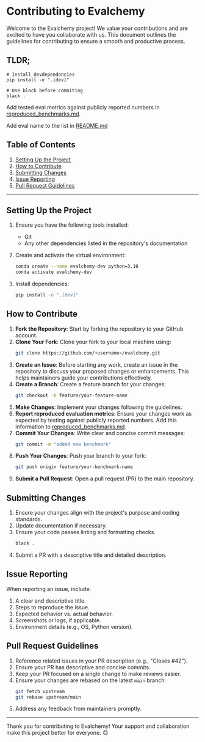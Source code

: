 # Contributing to Evalchemy

Welcome to the Evalchemy project! We value your contributions and are excited to have you collaborate with us. This document outlines the guidelines for contributing to ensure a smooth and productive process.

## TLDR;
```
# Install devdependencies
pip install -e ".[dev]"

# Use black before commiting
black .
```
Add tested eval metrics against publicly reported numbers in [reproduced_benchmarks.md](reproduced_benchmarks.md).

Add eval name to the list in [README.md](README.md)

## Table of Contents

1. [Setting Up the Project](#setting-up-the-project)
2. [How to Contribute](#how-to-contribute)
3. [Submitting Changes](#submitting-changes)
4. [Issue Reporting](#issue-reporting)
5. [Pull Request Guidelines](#pull-request-guidelines)

---

## Setting Up the Project

1. Ensure you have the following tools installed:
   - Git
   - Any other dependencies listed in the repository's documentation

2. Create and activate the virtual environment:
    ```bash
    conda create --name evalchemy-dev python=3.10
    conda activate evalchemy-dev
    ```

3. Install dependencies:
   ```bash
   pip install -e ".[dev]"
   ```

## How to Contribute

1. **Fork the Repository**: Start by forking the repository to your GitHub account.
2. **Clone Your Fork**: Clone your fork to your local machine using:
   ```bash
   git clone https://github.com/<username>/evalchemy.git
   ```
3. **Create an Issue**: Before starting any work, create an issue in the repository to discuss your proposed changes or enhancements. This helps maintainers guide your contributions effectively.
4. **Create a Branch**: Create a feature branch for your changes:
   ```bash
   git checkout -b feature/your-feature-name
   ```
5. **Make Changes**: Implement your changes following the guidelines.
6. **Report reproduced evaluation metrics**: Ensure your changes work as expected by testing against publicly reported numbers. Add this information to [reproduced_benchmarks.md](reproduced_benchmarks.md).
7. **Commit Your Changes**: Write clear and concise commit messages:
   ```bash
   git commit -m "added new benchmark"
   ```
8. **Push Your Changes**: Push your branch to your fork:
   ```bash
   git push origin feature/your-benchmark-name
   ```
9. **Submit a Pull Request**: Open a pull request (PR) to the main repository.


## Submitting Changes

1. Ensure your changes align with the project's purpose and coding standards.
2. Update documentation if necessary.
3. Ensure your code passes linting and formatting checks.
   ```bash
   black .
   ```
4. Submit a PR with a descriptive title and detailed description.

## Issue Reporting

When reporting an issue, include:

1. A clear and descriptive title.
2. Steps to reproduce the issue.
3. Expected behavior vs. actual behavior.
4. Screenshots or logs, if applicable.
5. Environment details (e.g., OS, Python version).

## Pull Request Guidelines

1. Reference related issues in your PR description (e.g., "Closes #42").
2. Ensure your PR has descriptive and concise commits.
3. Keep your PR focused on a single change to make reviews easier.
4. Ensure your changes are rebased on the latest `main` branch:
   ```bash
   git fetch upstream
   git rebase upstream/main
   ```
5. Address any feedback from maintainers promptly.

---

Thank you for contributing to Evalchemy! Your support and collaboration make this project better for everyone. 😊

